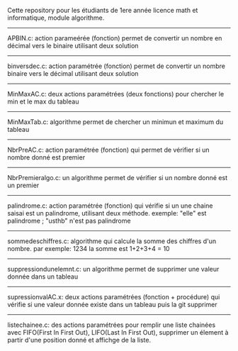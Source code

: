 Cette repository pour les étudiants de 1ere année licence math et informatique, module algorithme.
****************************************************************************************************************
APBIN.c: 
 action parameérée (fonction) permet de convertir un nombre en décimal vers le binaire utilisant deux solution
****************************************************************************************************************
binversdec.c:
 action paramétrée (fonction) permet de convertir un nombre binaire vers le décimal  utilisant deux solution
****************************************************************************************************************
MinMaxAC.c:
 deux actions paramétrées (deux fonctions) pour chercher le min et le max du tableau
****************************************************************************************************************
MinMaxTab.c:
 algorithme permet de chercher un minimun et maximum du tableau 
****************************************************************************************************************
NbrPreAC.c:
 action paramétrée (fonction) qui permet de vérifier si un nombre donné est premier
****************************************************************************************************************
NbrPremieralgo.c:
 un algorithme permet de vérifier si un nombre donné est un premier
****************************************************************************************************************
palindrome.c:
 action paramétrée (fonction) qui vérifie si un une chaine saisai est un palindrome, utilisant deux méthode. 
 exemple: "elle" est palindrome ; "usthb"  n'est pas palindrome
****************************************************************************************************************
sommedeschiffres.c:
 algorithme qui calcule la somme des chiffres d'un nombre. par exemple: 1234 la somme est 1+2+3+4 = 10
****************************************************************************************************************
suppressiondunelemnt.c:
 un algorithme permet de supprimer une valeur donnée dans un tableau
****************************************************************************************************************
supressionvalAC.x:
 deux actions paramétrées (fonction + procédure) qui vérifie si une valeur donnée existe dans un tableau puis la git supprimer
*********************************************************************************************************************************************************************************************
listechainee.c:
 des actions paramétrées pour remplir une liste chainées avec FIFO(First In First Out), LIFO(Last In First Out), supprimer un élement à partir d'une position donné et affichge de la liste.